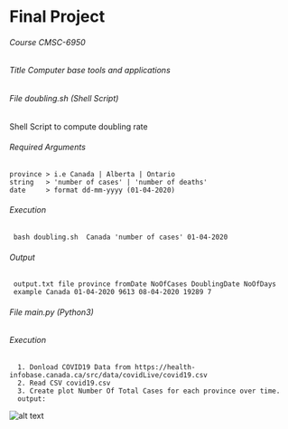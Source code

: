 # Final Project
<h6>Course CMSC-6950</h6>
<h6>Title Computer base tools and applications</h6>


<h6>File doubling.sh (Shell Script)</h6>  

Shell Script to compute doubling rate

<h6>Required Arguments</h6> 

    province > i.e Canada | Alberta | Ontario 
    string   > 'number of cases' | 'number of deaths' 
    date     > format dd-mm-yyyy (01-04-2020)
    
<h6>Execution</h6>
    
     bash doubling.sh  Canada 'number of cases' 01-04-2020 

<h6>Output</h6>
    
     output.txt file province fromDate NoOfCases DoublingDate NoOfDays
     example Canada 01-04-2020 9613 08-04-2020 19289 7
     
 
<h6>File main.py (Python3)</h6>  

<h6>Execution</h6>
         
      1. Donload COVID19 Data from https://health-infobase.canada.ca/src/data/covidLive/covid19.csv 
      2. Read CSV covid19.csv
      3. Create plot Number Of Total Cases for each province over time. 
      output: 
  ![alt text](https://drive.google.com/file/d/1bGf62H69-5dq-CK-G6KNzQtiGhPdDFY9/view) 
  
        
